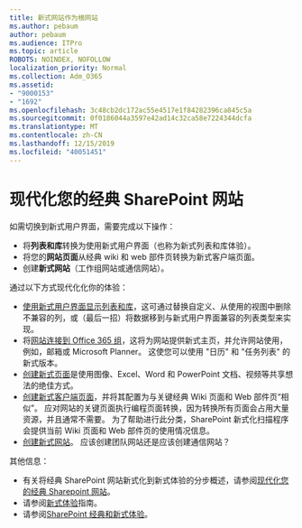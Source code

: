 ```yaml
---
title: 新式网站作为根网站
ms.author: pebaum
author: pebaum
ms.audience: ITPro
ms.topic: article
ROBOTS: NOINDEX, NOFOLLOW
localization_priority: Normal
ms.collection: Adm_O365
ms.assetid:
- "9000153"
- "1692"
ms.openlocfilehash: 3c48cb2dc172ac55e4517e1f84282396ca845c5a
ms.sourcegitcommit: 0f0186044a3597e42ad14c32ca58e7224344dcfa
ms.translationtype: MT
ms.contentlocale: zh-CN
ms.lasthandoff: 12/15/2019
ms.locfileid: "40051451"
---
```

# <a name="modernize-your-classic-sharepoint-site"></a>现代化您的经典 SharePoint 网站

如需切换到新式用户界面，需要完成以下操作：

- 将**列表和库**转换为使用新式用户界面（也称为新式列表和库体验）。
- 将您的**网站页面**从经典 wiki 和 web 部件页转换为新式客户端页面。
- 创建**新式网站**（工作组网站或通信网站）。

通过以下方式现代化化你的体验：
- [使用新式用户界面显示列表和库](https://docs.microsoft.com/sharepoint/dev/transform/modernize-userinterface-lists-and-libraries)，这可通过替换自定义、从使用的视图中删除不兼容的列，或（最后一招）将数据移到与新式用户界面兼容的列表类型来实现。
- 将[网站连接到 Office 365 组](https://docs.microsoft.com/sharepoint/dev/transform/modernize-connect-to-office365-group)，这将为网站提供新式主页，并允许网站使用，例如，邮箱或 Microsoft Planner。 这使您可以使用 "日历" 和 "任务列表" 的新式版本。
- [创建新式页面](https://support.office.com/article/create-and-use-modern-pages-on-a-sharepoint-site-b3d46deb-27a6-4b1e-87b8-df851e503dec)是使用图像、Excel、Word 和 PowerPoint 文档、视频等共享想法的绝佳方式。
- [创建新式客户端页面](https://docs.microsoft.com/sharepoint/dev/transform/modernize-userinterface-site-pages)，并将其配置为与关键经典 Wiki 页面和 Web 部件页“相似”。 应对网站的关键页面执行编程页面转换，因为转换所有页面会占用大量资源，并且通常不需要。 为了帮助进行此分类，SharePoint 新式化扫描程序会提供当前 Wiki 页面和 Web 部件页的使用情况信息。
- [创建新式网站](https://support.office.com/article/create-a-team-site-in-sharepoint-ef10c1e7-15f3-42a3-98aa-b5972711777d)。 应该创建团队网站还是应该创建通信网站？

其他信息： 
- 有关将经典 SharePoint 网站新式化到新式体验的分步概述，请参阅[现代化您的经典 Sharepoint 网站](https://docs.microsoft.com/sharepoint/dev/transform/modernize-classic-sites)。
- 请参阅[新式体验](https://docs.microsoft.com/sharepoint/guide-to-sharepoint-modern-experience)指南。
- 请参阅[SharePoint 经典和新式体验](https://support.office.com/article/sharepoint-classic-and-modern-experiences-5725c103-505d-4a6e-9350-300d3ec7d73f)。 




